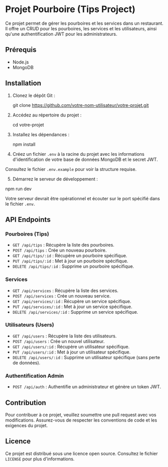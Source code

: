 # Projet Pourboire (Tips Project)

Ce projet permet de gérer les pourboires et les services dans un restaurant. Il offre un CRUD pour les pourboires, les services et les utilisateurs, ainsi qu'une authentification JWT pour les administrateurs.

## Prérequis

- Node.js
- MongoDB

## Installation

1. Clonez le dépôt Git :

    git clone https://github.com/votre-nom-utilisateur/votre-projet.git


2. Accédez au répertoire du projet :

    cd votre-projet

3. Installez les dépendances :

    npm install


4. Créez un fichier `.env` à la racine du projet avec les informations d'identification de votre base de données MongoDB et le secret JWT.

 Consultez le fichier `.env.example` pour voir la structure requise.

5. Démarrez le serveur de développement :

npm run dev


Votre serveur devrait être opérationnel et écouter sur le port spécifié dans le fichier `.env`.

## API Endpoints

### Pourboires (Tips)

- `GET /api/tips` : Récupère la liste des pourboires.
- `POST /api/tips` : Crée un nouveau pourboire.
- `GET /api/tips/:id` : Récupère un pourboire spécifique.
- `PUT /api/tips/:id` : Met à jour un pourboire spécifique.
- `DELETE /api/tips/:id` : Supprime un pourboire spécifique.

### Services

- `GET /api/services` : Récupère la liste des services.
- `POST /api/services` : Crée un nouveau service.
- `GET /api/services/:id` : Récupère un service spécifique.
- `PUT /api/services/:id` : Met à jour un service spécifique.
- `DELETE /api/services/:id` : Supprime un service spécifique.

### Utilisateurs (Users)

- `GET /api/users` : Récupère la liste des utilisateurs.
- `POST /api/users` : Crée un nouvel utilisateur.
- `GET /api/users/:id` : Récupère un utilisateur spécifique.
- `PUT /api/users/:id` : Met à jour un utilisateur spécifique.
- `DELETE /api/users/:id` : Supprime un utilisateur spécifique (sans perte de données).

### Authentification Admin

- `POST /api/auth` : Authentifie un administrateur et génère un token JWT.

## Contribution

Pour contribuer à ce projet, veuillez soumettre une pull request avec vos modifications. Assurez-vous de respecter les conventions de code et les exigences du projet.

## Licence

Ce projet est distribué sous une licence open source. Consultez le fichier `LICENSE` pour plus d'informations.

